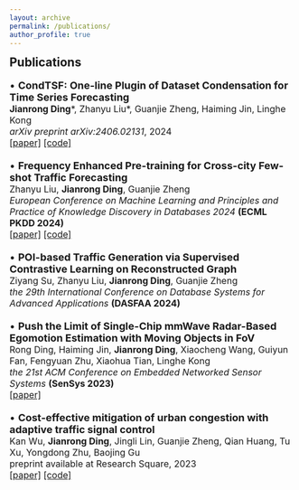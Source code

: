 ```yaml
---
layout: archive
permalink: /publications/
author_profile: true
---
```


<h2 style="margin-top: 1px">Publications</h2>

<p style="margin: 0; font-size: 18px;">• <b>CondTSF: One-line Plugin of Dataset Condensation for Time Series Forecasting</b></p>
<p style="margin: 0; font-size: 16px;"><b>Jianrong Ding</b>*, Zhanyu Liu*, Guanjie Zheng, Haiming Jin, Linghe Kong</p>
<p style="margin: 0; font-size: 16px;"><i>arXiv preprint arXiv:2406.02131</i>, 2024</p>
<p style="margin: 0; font-size: 16px;"><a href="https://arxiv.org/abs/2406.02131">[paper]</a>  <a href="https://github.com/RafaDD/CondTSF">[code]</a>
<div style="height: 20px;"></div>

<p style="margin: 0; font-size: 18px;">• <b>Frequency Enhanced Pre-training for Cross-city Few-shot Traffic Forecasting</b></p>
<p style="margin: 0; font-size: 16px;">Zhanyu Liu, <b>Jianrong Ding</b>, Guanjie Zheng</p>
<p style="margin: 0; font-size: 16px;"><i>European Conference on Machine Learning and Principles and Practice of Knowledge Discovery in Databases 2024</i> <b>(ECML PKDD 2024)</b></p>
<p style="margin: 0; font-size: 16px;"><a href="https://arxiv.org/abs/2406.02614">[paper]</a>  <a href="https://github.com/RafaDD/FEPCross">[code]</a>
<div style="height: 20px;"></div>

<p style="margin: 0; font-size: 18px;">• <b>POI-based Traffic Generation via Supervised Contrastive Learning on Reconstructed Graph</b></p>
<p style="margin: 0; font-size: 16px;">Ziyang Su, Zhanyu Liu, <b>Jianrong Ding</b>, Guanjie Zheng</p>
<p style="margin: 0; font-size: 16px;"><i>the 29th International Conference on Database Systems for Advanced Applications</i> <b>(DASFAA 2024)</b></p>
<div style="height: 20px;"></div>

<p style="margin: 0; font-size: 18px;">• <b>Push the Limit of Single-Chip mmWave Radar-Based Egomotion Estimation with Moving Objects in FoV</b></p>
<p style="margin: 0; font-size: 16px;">Rong Ding, Haiming Jin, <b>Jianrong Ding</b>, Xiaocheng Wang, Guiyun Fan, Fengyuan Zhu, Xiaohua Tian, Linghe Kong</p>
<p style="margin: 0; font-size: 16px;"><i>the 21st ACM Conference on Embedded Networked Sensor Systems</i> <b>(SenSys 2023)</b></p>
<p style="margin: 0; font-size: 16px;"><a href="https://dl.acm.org/doi/10.1145/3625687.3625795">[paper]</a>
<div style="height: 20px;"></div>

<p style="margin: 0; font-size: 18px;">• <b>Cost-effective mitigation of urban congestion with adaptive traffic signal control</b></p>
<p style="margin: 0; font-size: 16px;">Kan Wu, <b>Jianrong Ding</b>, Jingli Lin, Guanjie Zheng, Qian Huang, Tu Xu, Yongdong Zhu, Baojing Gu</p>
<p style="margin: 0; font-size: 16px;">preprint available at Research Square, 2023</p>
<p style="margin: 0; font-size: 16px;"><a href="https://doi.org/10.21203/rs.3.rs-3176883/v1">[paper]</a>  <a href="https://github.com/Kanstarry9T/Cong_ATSC">[code]</a>
